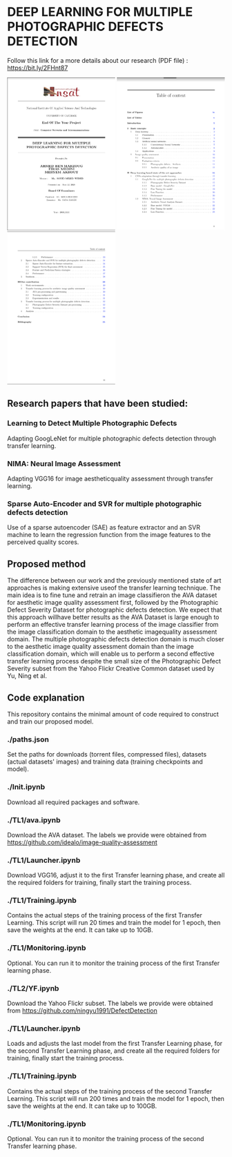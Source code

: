 # DEEP LEARNING FOR MULTIPLE PHOTOGRAPHIC DEFECTS DETECTION

Follow this link for a more details about our research (PDF file) : https://bit.ly/2FHnt87

<p>
    <img src='readme-fig/fig1.png' width=250 style="display:inline-block">
    <img src='readme-fig/fig2.png' width=250 style="display:inline-block">
    <img src='readme-fig/fig3.png' width=250 style="display:inline-block">
</p>

## Research papers that have been studied:

### Learning to Detect Multiple Photographic Defects

Adapting GoogLeNet for multiple photographic defects detection through transfer learning.

### NIMA: Neural Image Assessment

Adapting VGG16 for image aestheticquality assessment through transfer learning.

### Sparse Auto-Encoder and SVR for multiple photographic defects detection

Use of a sparse autoencoder (SAE) as feature extractor and an SVR machine to learn the regression function from the image features to the perceived quality scores.

## Proposed method

The difference between our work and the previously mentioned state of art approaches is making extensive useof the transfer learning technique. The main idea is to fine tune and retrain an image classifieron the AVA dataset for aesthetic image quality assessment first, followed by the Photographic Defect Severity Dataset for photographic defects detection. We expect that this approach willhave better results as the AVA Dataset is large enough to perform an effective transfer learning process of the image classifier from the image classification domain to the aesthetic imagequality assessment domain. The multiple photographic defects detection domain is much closer to the aesthetic image quality assessment domain than the image classification domain, which will enable us to perform a second effective transfer learning process despite the small size of the Photographic Defect Severity subset from the Yahoo Flickr Creative Common dataset used by Yu, Ning et al.

## Code explanation

This repository contains the minimal amount of code required to construct and train our proposed model.

### ./paths.json

Set the paths for downloads (torrent files, compressed files), datasets (actual datasets' images) and training data (training checkpoints and model).

### ./Init.ipynb

Download all required packages and software.

### ./TL1/ava.ipynb

Download the AVA dataset. The labels we provide were obtained from https://github.com/idealo/image-quality-assessment

### ./TL1/Launcher.ipynb

Download VGG16, adjust it to the first Transfer learning phase, and create all the required folders for training, finally start the training process.

### ./TL1/Training.ipynb

Contains the actual steps of the training process of the first Transfer Learning.
This script will run 20 times and train the model for 1 epoch, then save the weights at the end. It can take up to 10GB.

### ./TL1/Monitoring.ipynb

Optional. You can run it to monitor the training process of the first Transfer learning phase.

### ./TL2/YF.ipynb

Download the Yahoo Flickr subset. The labels we provide were obtained from https://github.com/ningyu1991/DefectDetection

### ./TL1/Launcher.ipynb

Loads and adjusts the last model from the first Transfer Learning phase, for the second Transfer Learning phase, and create all the required folders for training, finally start the training process.

### ./TL1/Training.ipynb

Contains the actual steps of the training process of the second Transfer Learning.
This script will run 200 times and train the model for 1 epoch, then save the weights at the end. It can take up to 100GB.

### ./TL1/Monitoring.ipynb

Optional. You can run it to monitor the training process of the second Transfer learning phase.
